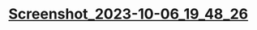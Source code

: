# [Screenshot_2023-10-06_19_48_26](https://github.com/Latticeworks1/pot-O-matic-Ground-water-Mapper/assets/124119892/af3f2990-34b6-4c49-a876-4e8193121a3e)
